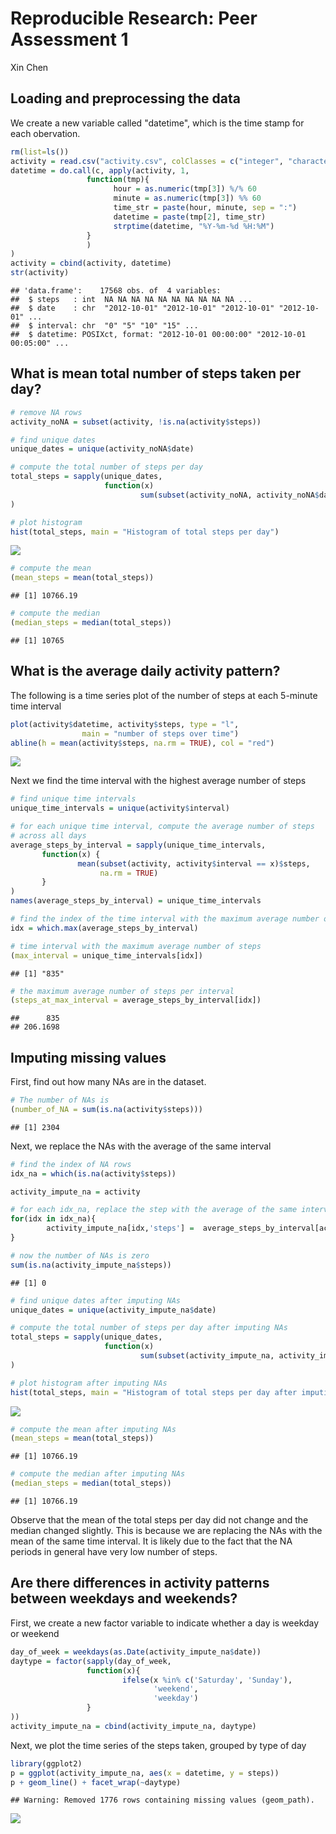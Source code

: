 # Reproducible Research: Peer Assessment 1
Xin Chen  

## Loading and preprocessing the data

We create a new variable called "datetime", which is the time stamp for each
obervation.


```r
rm(list=ls())
activity = read.csv("activity.csv", colClasses = c("integer", "character", "character"))
datetime = do.call(c, apply(activity, 1, 
                 function(tmp){
                       hour = as.numeric(tmp[3]) %/% 60
                       minute = as.numeric(tmp[3]) %% 60
                       time_str = paste(hour, minute, sep = ":")
                       datetime = paste(tmp[2], time_str)
                       strptime(datetime, "%Y-%m-%d %H:%M")  
                 }
                 )
)
activity = cbind(activity, datetime)
str(activity)
```

```
## 'data.frame':	17568 obs. of  4 variables:
##  $ steps   : int  NA NA NA NA NA NA NA NA NA NA ...
##  $ date    : chr  "2012-10-01" "2012-10-01" "2012-10-01" "2012-10-01" ...
##  $ interval: chr  "0" "5" "10" "15" ...
##  $ datetime: POSIXct, format: "2012-10-01 00:00:00" "2012-10-01 00:05:00" ...
```

## What is mean total number of steps taken per day?

```r
# remove NA rows
activity_noNA = subset(activity, !is.na(activity$steps))

# find unique dates
unique_dates = unique(activity_noNA$date)

# compute the total number of steps per day
total_steps = sapply(unique_dates, 
                     function(x) 
                             sum(subset(activity_noNA, activity_noNA$date == x)$steps)
)

# plot histogram
hist(total_steps, main = "Histogram of total steps per day")
```

![](PA1_template_files/figure-html/unnamed-chunk-2-1.png)<!-- -->

```r
# compute the mean
(mean_steps = mean(total_steps))
```

```
## [1] 10766.19
```

```r
# compute the median
(median_steps = median(total_steps))
```

```
## [1] 10765
```

## What is the average daily activity pattern?

The following is a time series plot of the number of steps at each
5-minute time interval


```r
plot(activity$datetime, activity$steps, type = "l",
                main = "number of steps over time")
abline(h = mean(activity$steps, na.rm = TRUE), col = "red")
```

![](PA1_template_files/figure-html/unnamed-chunk-3-1.png)<!-- -->

Next we find the time interval with the highest average number of steps


```r
# find unique time intervals
unique_time_intervals = unique(activity$interval)

# for each unique time interval, compute the average number of steps
# across all days
average_steps_by_interval = sapply(unique_time_intervals, 
       function(x) {
               mean(subset(activity, activity$interval == x)$steps, 
                    na.rm = TRUE)
       }
)
names(average_steps_by_interval) = unique_time_intervals

# find the index of the time interval with the maximum average number of steps
idx = which.max(average_steps_by_interval)

# time interval with the maximum average number of steps
(max_interval = unique_time_intervals[idx])
```

```
## [1] "835"
```

```r
# the maximum average number of steps per interval
(steps_at_max_interval = average_steps_by_interval[idx])
```

```
##      835 
## 206.1698
```

## Imputing missing values

First, find out how many NAs are in the dataset.


```r
# The number of NAs is
(number_of_NA = sum(is.na(activity$steps)))
```

```
## [1] 2304
```

Next, we replace the NAs with the average of the same interval


```r
# find the index of NA rows
idx_na = which(is.na(activity$steps))

activity_impute_na = activity

# for each idx_na, replace the step with the average of the same interval
for(idx in idx_na){
        activity_impute_na[idx,'steps'] =  average_steps_by_interval[activity$interval[idx]]
}

# now the number of NAs is zero
sum(is.na(activity_impute_na$steps))
```

```
## [1] 0
```

```r
# find unique dates after imputing NAs
unique_dates = unique(activity_impute_na$date)

# compute the total number of steps per day after imputing NAs
total_steps = sapply(unique_dates, 
                     function(x) 
                             sum(subset(activity_impute_na, activity_impute_na$date == x)$steps)
)

# plot histogram after imputing NAs
hist(total_steps, main = "Histogram of total steps per day after imputing NAs")
```

![](PA1_template_files/figure-html/unnamed-chunk-6-1.png)<!-- -->

```r
# compute the mean after imputing NAs
(mean_steps = mean(total_steps))
```

```
## [1] 10766.19
```

```r
# compute the median after imputing NAs
(median_steps = median(total_steps))
```

```
## [1] 10766.19
```

Observe that the mean of the total steps per day did not change and the median changed slightly. This is because we are replacing the NAs with the mean of the same time interval. It is likely due to the fact that the NA periods in general have very low number of steps.

## Are there differences in activity patterns between weekdays and weekends?

First, we create a new factor variable to indicate whether a day is weekday or weekend


```r
day_of_week = weekdays(as.Date(activity_impute_na$date))
daytype = factor(sapply(day_of_week,
                 function(x){
                         ifelse(x %in% c('Saturday', 'Sunday'),
                                'weekend',
                                'weekday')
                 }
))
activity_impute_na = cbind(activity_impute_na, daytype)
```

Next, we plot the time series of the steps taken, grouped by type of day

```r
library(ggplot2)
p = ggplot(activity_impute_na, aes(x = datetime, y = steps))
p + geom_line() + facet_wrap(~daytype)
```

```
## Warning: Removed 1776 rows containing missing values (geom_path).
```

![](PA1_template_files/figure-html/unnamed-chunk-8-1.png)<!-- -->


